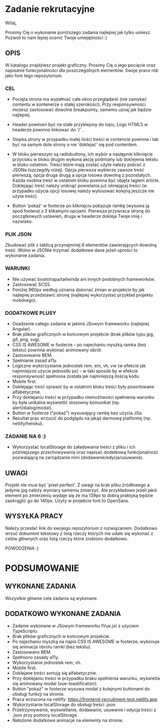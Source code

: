# Zadanie rekrutacyjne

Witaj,

Prosimy Cię o wykonanie poniższego zadania najlepiej jak tylko umiesz. Pozwoli to nam lepiej ocenić Twoje umiejętności :)

## OPIS

W katalogu znajdziesz projekt graficzny. Prosimy Cię o jego pocięcie oraz napisanie funkcjonalności dla poszczególnych elementów. Swoje prace rób jako fork tego repozytorium.

### CEL

- Pocięta strona ma wypełniać całe okno przeglądarki (nie zamykać contentu w kontenerze o stałej szerokości). Przy responsywności możesz zastosować dowolne breakpointy, samemu uznaj jak będzie najlepiej.

- Header powinien być na stałe przyklejony do topu, Logo HTML5 w headerze powinno linkować do '/' .

- Stopka strony w przypadku małej ilości treści w contencie powinna i tak być na samym dole strony a nie 'doklejać' się pod contentem.

- W bloku pierwszym są radiobuttony, ich wybór a następnie kliknięcie przycisku w bloku drugim wykona akcję podmiany lub doklejenia tekstu w bloku ostatnim. Treści które mają zostać użyte należy pobrać z JSONa (szczegóły niżej). Opcja pierwsza wybierze zawsze treść pierwszą, opcja druga drugą a opcja losowa dowolną z pozostałych. Każda osobna treść w ostatnim bloku powinna być objęta tagiem article. Doklejając treść należy uniknąć powielania już istniejącej treści (w przypadku użycia opcji losowej należy wylosować kolejną jeszcze nie użyta treść).

- Button 'pokaż' w footerze po kliknięciu pokazuje ramkę (wysuwa ją spod footera) z 2 klikalnymi opcjami. Pierwsza przywraca stronę do początkowych ustawień, druga w headerze dokleja Twoje imię i nazwisko.

### PLIK JSON

Zbudować plik z tablicą przynajmniej 6 elementów zawierających dowolną treść. Wolno w JSONie trzymać dodatkowe dane jeżeli uprości to wykonanie zadania.

### WARUNKI

- Nie używać bootstrapa/tailwinda ani innych podobnych frameworków.
- Zastosować SCSS.
- Poniżej 960px według uznania dokonać zmian w projekcie by jak najlepiej przedstawić stronę (najlepiej wykorzystać przykład projektu mobilnego).

### DODATKOWE PLUSY

- Osadzenie całego zadania w jakimś JSowym frameworku (najlepiej Angular).
- Brak plików graficznych w końcowym projekcie (brak plików typu jpg, gif, png, svg).
- CSS IS AWESOME w footerze - po najechaniu myszką ramka (bez tekstu) powinna wykonać animowany obrót.
- Zastosowanie BEM.
- Spełnianie zasad a11y.
- Logiczne wykorzystanie jednostek rem, em, vh, vw (w efekcie jak najmniejsze użycie jednostki px) - w taki sposób by w efekcie responsywność spełniona została jak najmniejszą ilością kodu.
- Mobile first.
- Doklejając treść sprawić by w ostatnim bloku treści były posortowane alfabetycznie.
- Przy doklejaniu treści w przypadku niemożliwości spełnienia warunku by była unikalna wyświetlić stosowny komunikat (np. alert/dialog/modal).
- Button w footerze ("pokaż") wysuwający ramkę bez użycia JSa.
- Rezultat prac wrzucić do podglądu na jakąś darmową platformę (np. netlify/heroku).

### ZADANIE NA 6 :)

- Wykorzystać localStorage do załadowania treści z pliku i ich późniejszego przechowywania oraz napisać dodatkową funkcjonalność pozwalającą na zarządzanie nimi (dodawanie/edycja/usuwanie).

## UWAGI

Projekt nie musi być 'pixel perfect'. Z uwagi na brak pliku źródłowego a jedynie jpg należy wymiary samemu zmierzyć. Ale przykładowo jeżeli jakiś element po zmierzeniu wydaje się że ma 139px to dobrą praktyką będzie zaokrąglić go do 140px. Użyty w projekcie font to OpenSans.

## WYSYŁKA PRACY

Należy przesłać link do swojego repozytorium z rozwiązaniem. Dodatkowo wrzuć dokument tekstowy z listą rzeczy których nie udało się wykonać z celów głównych oraz listą rzeczy które zrobiono dodatkowo.

POWODZENIA :)

# PODSUMOWANIE

## WYKONANE ZADANIA

Wszystkie główne cele zadania są wykonane.

## DODATKOWO WYKONANE ZADANIA

- Zadanie wykonane w JSowym frameworku (Vue.js) z użyciem TypeScriptu.
- Brak plików graficznych w końcowym projekcie.
- Po najechaniu myszką na napis CSS IS AWESOME w footerze, wykonuje się animacja obrotu ramki (bez tekstu).
- Zastosowano BEM.
- Spełniono zasady a11y.
- Wykorzystanie jednostek rem, vh.
- Mobile first.
- Doklejane treści sortują się alfabetycznie.
- Przy doklejaniu treści w przypadku braku spełnienia warunku, wyświetla się animowany modal (vue-toastification).
- Button "pokaż" w footerze wysuwa modal z kolejnymi buttonami do obsługi funkcji na stronie.
- Praca wrzucona na netlify: https://frontend-recruitment-test.netlify.app
- Wykorzystanie localStorage do obsługi treści .json.
- Przetrzymywanie, wyświetlanie, dodawanie, usuwanie i edycja treści z .json przy pomocy localStorage.
- Nałożone dodatkowe animacje na elementy na stronie.
